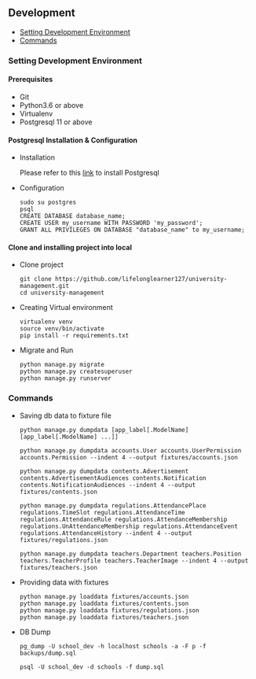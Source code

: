 ## Development
- [Setting Development Environment](#setting-development-environment)
- [Commands](#commands)

### Setting Development Environment
#### Prerequisites
- Git
- Python3.6 or above
- Virtualenv
- Postgresql 11 or above

#### Postgresql Installation & Configuration
- Installation

    Please refer to this [link](https://www.postgresql.org/download/) to install Postgresql

- Configuration

    ```
    sudo su postgres
    psql
    CREATE DATABASE database_name;
    CREATE USER my_username WITH PASSWORD 'my_password';
    GRANT ALL PRIVILEGES ON DATABASE "database_name" to my_username;
    ```

#### Clone and installing project into local
- Clone project 
    ```
    git clone https://github.com/lifelonglearner127/university-management.git
    cd university-management
    ```

- Creating Virtual environment
    ```
    virtualenv venv
    source venv/bin/activate
    pip install -r requirements.txt
    ```

- Migrate and Run
    ```
    python manage.py migrate
    python manage.py createsuperuser
    python manage.py runserver
    ```

### Commands
- Saving db data to fixture file
    ```
    python manage.py dumpdata [app_label[.ModelName] [app_label[.ModelName] ...]]

    python manage.py dumpdata accounts.User accounts.UserPermission accounts.Permission --indent 4 --output fixtures/accounts.json
    
    python manage.py dumpdata contents.Advertisement contents.AdvertisementAudiences contents.Notification contents.NotificationAudiences --indent 4 --output fixtures/contents.json
    
    python manage.py dumpdata regulations.AttendancePlace regulations.TimeSlot regulations.AttendanceTime regulations.AttendanceRule regulations.AttendanceMembership regulations.UnAttendanceMembership regulations.AttendanceEvent regulations.AttendanceHistory --indent 4 --output fixtures/regulations.json

    python manage.py dumpdata teachers.Department teachers.Position teachers.TeacherProfile teachers.TeacherImage --indent 4 --output fixtures/teachers.json
    ```

- Providing data with fixtures
    ```
    python manage.py loaddata fixtures/accounts.json
    python manage.py loaddata fixtures/contents.json
    python manage.py loaddata fixtures/regulations.json
    python manage.py loaddata fixtures/teachers.json
    ```

- DB Dump
    ```
    pg_dump -U school_dev -h localhost schools -a -F p -f backups/dump.sql

    psql -U school_dev -d schools -f dump.sql
    ```